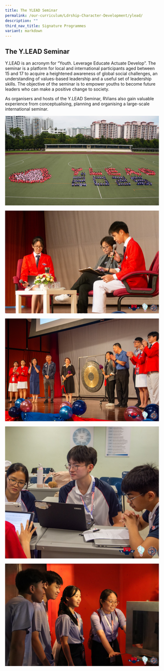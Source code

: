 ```yaml
---
title: The YLEAD Seminar
permalink: /our-curriculum/Ldrship-Character-Development/ylead/
description: ""
third_nav_title: Signature Programmes
variant: markdown
---
```

## The Y.LEAD Seminar

Y.LEAD is an acronym for “Youth. Leverage Educate Actuate Develop”. The seminar is a platform for local and international participants aged between 15 and 17 to acquire a heightened awareness of global social challenges, an understanding of values-based leadership and a useful set of leadership skills. The objective of the seminar is to empower youths to become future leaders who can make a positive change to society.

As organisers and hosts of the Y.LEAD Seminar, RVians also gain valuable experience from conceptualising, planning and organising a large-scale international seminar.

![](/images/2025/formation_2025.jpg)

![](/images/2025/dialogue_stage.jpg)

![](/images/2025/SLs_stage.jpg)

![](/images/2025/student_collaboration.jpg)

![](/images/2025/student_media.jpg)